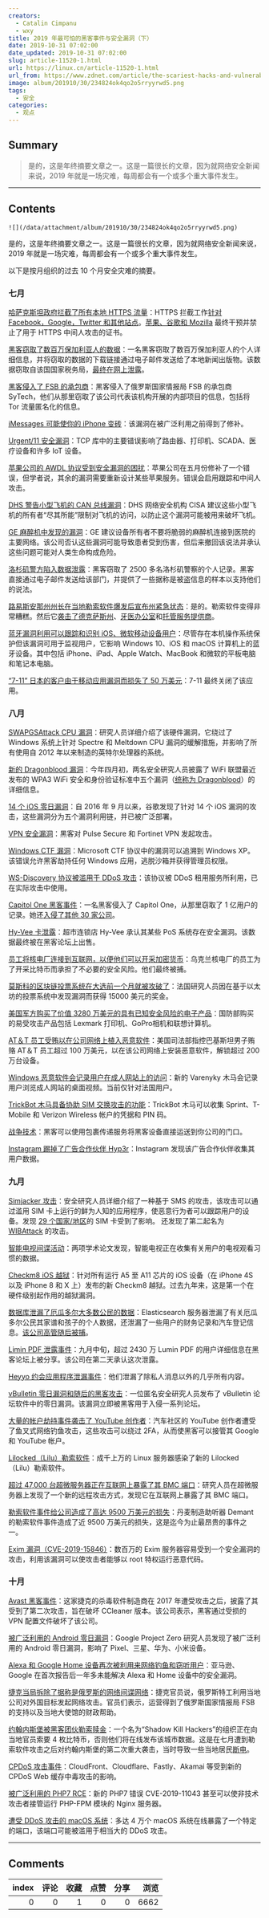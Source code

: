 ```yaml
---
creators:
  - Catalin Cimpanu
  - wxy
title: 2019 年最可怕的黑客事件与安全漏洞（下）
date: 2019-10-31 07:02:00
date_updated: 2019-10-31 07:02:00
slug: article-11520-1.html
url: https://linux.cn/article-11520-1.html
url_from: https://www.zdnet.com/article/the-scariest-hacks-and-vulnerabilities-of-2019/
image: album/201910/30/234824ok4qo2o5rryyrwd5.png
tags:
  - 安全
categories:
  - 观点
---
```


## Summary

> 是的，这是年终摘要文章之一。这是一篇很长的文章，因为就网络安全新闻来说，2019 年就是一场灾难，每周都会有一个或多个重大事件发生。

***

<!-- more -->

## Contents

`![](/data/attachment/album/201910/30/234824ok4qo2o5rryyrwd5.png)`

是的，这是年终摘要文章之一。这是一篇很长的文章，因为就网络安全新闻来说，2019 年就是一场灾难，每周都会有一个或多个重大事件发生。

以下是按月组织的过去 10 个月安全灾难的摘要。 

### 七月

[哈萨克斯坦政府拦截了所有本地 HTTPS 流量](https://www.zdnet.com/article/kazakhstan-government-is-now-intercepting-all-https-traffic/)：HTTPS 拦截工作[针对 Facebook，Google，Twitter 和其他站点](https://www.zdnet.com/article/kazakhstans-https-interception-efforts-target-facebook-google-twitter-others/)。[苹果、谷歌和 Mozilla](https://www.zdnet.com/article/apple-google-and-mozilla-block-kazakhstans-https-intercepting-certificate/) 最终干预并禁止了用于 HTTPS 中间人攻击的证书。

[黑客窃取了数百万保加利亚人的数据](https://www.zdnet.com/article/hacker-steals-data-of-millions-of-bulgarians-emails-it-to-local-media/)：一名黑客窃取了数百万保加利亚人的个人详细信息，并将窃取的数据的下载链接通过电子邮件发送给了本地新闻出版物。该数据窃取自该国国家税务局，[最终在网上泄露](https://www.zdnet.com/article/bulgarias-hacked-database-is-now-available-on-hacking-forums/)。

[黑客侵入了 FSB 的承包商](https://www.zdnet.com/article/hackers-breach-fsb-contractor-expose-tor-deanonymization-project/)：黑客侵入了俄罗斯国家情报局 FSB 的承包商 SyTech，他们从那里窃取了该公司代表该机构开展的内部项目的信息，包括将 Tor 流量匿名化的信息。

[iMessages 可能使你的 iPhone 变砖](https://www.zdnet.com/article/google-project-zero-reveals-bad-imessages-could-have-bricked-your-iphone/)：该漏洞在被广泛利用之前得到了修补。

[Urgent/11 安全漏洞](https://www.zdnet.com/article/urgent11-security-flaws-impact-routers-printers-scada-and-many-iot-devices/)：TCP 库中的主要错误影响了路由器、打印机、SCADA、医疗设备和许多 IoT 设备。

[苹果公司的 AWDL 协议受到安全漏洞的困扰](https://www.zdnet.com/article/apples-awdl-protocol-plagued-by-flaws-that-enable-tracking-and-mitm-attacks/)：苹果公司在五月份修补了一个错误，但学者说，其余的漏洞需要重新设计某些苹果服务。错误会启用跟踪和中间人攻击。

[DHS 警告小型飞机的 CAN 总线漏洞](https://www.zdnet.com/article/dhs-warns-about-can-bus-vulnerabilities-in-small-aircraft/)：DHS 网络安全机构 CISA 建议这些小型飞机的所有者“尽其所能”限制对飞机的访问，以防止这个漏洞可能被用来破坏飞机。

[GE 麻醉机中发现的漏洞](https://www.zdnet.com/article/vulnerabilities-found-in-ge-anesthesia-machines/)：GE 建议设备所有者不要将脆弱的麻醉机连接到医院的主要网络。该公司否认这些漏洞可能导致患者受到伤害，但后来撤回该说法并承认这些问题可能对人类生命构成危险。

[洛杉矶警方陷入数据泄露](https://www.zdnet.com/article/thousands-of-los-angeles-police-caught-up-in-data-breach-personal-records-stolen/)：黑客窃取了 2500 多名洛杉矶警察的个人记录。黑客直接通过电子邮件发送给该部门，并提供了一些据称是被盗信息的样本以支持他们的说法。

[路易斯安那州州长在当地勒索软件爆发后宣布州紧急状态](https://www.zdnet.com/article/louisiana-governor-declares-state-emergency-after-local-ransomware-outbreak/)：是的。勒索软件变得非常糟糕。然后它[袭击了德克萨斯州](https://www.zdnet.com/article/at-least-20-texas-local-governments-hit-in-coordinated-ransomware-attack/)、[牙医办公室](https://www.zdnet.com/article/ransomware-hits-hundreds-of-dentist-offices-in-the-us/)和[托管服务提供商](https://www.zdnet.com/article/ransomware-gang-hacks-msps-to-deploy-ransomware-on-customer-systems/)。

[蓝牙漏洞利用可以跟踪和识别 iOS、微软移动设备用户](https://www.zdnet.com/article/bluetooth-vulnerability-can-be-exploited-to-track-and-id-iphone-smartwatch-microsoft-tablet-users/)：尽管存在本机操作系统保护但该漏洞可用于监视用户，它影响 Windows 10、iOS 和 macOS 计算机上的蓝牙设备。其中包括 iPhone、iPad、Apple Watch、MacBook 和微软的平板电脑和笔记本电脑。

[“7-11” 日本的客户由于移动应用漏洞而损失了 50 万美元](https://www.zdnet.com/article/7-eleven-japanese-customers-lose-500000-due-to-mobile-app-flaw/)：7-11 最终关闭了该应用。

### 八月

[SWAPGSAttack CPU 漏洞](https://www.zdnet.com/article/new-windows-hack-warning-patch-intel-systems-now-to-block-swapgsattack-exploits/)：研究人员详细介绍了该硬件漏洞，它绕过了 Windows 系统上针对 Spectre 和 Meltdown CPU 漏洞的缓解措施，并影响了所有使用自 2012 年以来制造的英特尔处理器的系统。

[新的 Dragonblood 漏洞](https://www.zdnet.com/article/new-dragonblood-vulnerabilities-found-in-wifi-wpa3-standard/)：今年四月初，两名安全研究人员披露了 WiFi 联盟最近发布的 WPA3 WiFi 安全和身份验证标准中五个漏洞（[统称为 Dragonblood](https://www.zdnet.com/article/dragonblood-vulnerabilities-disclosed-in-wifi-wpa3-standard/)）的详细信息。

[14 个 iOS 零日漏洞](https://www.zdnet.com/article/google-finds-malicious-sites-pushing-ios-exploits-for-years/)：自 2016 年 9 月以来，谷歌发现了针对 14 个 iOS 漏洞的攻击，这些漏洞分为五个漏洞利用链，并已被广泛部署。

[VPN 安全漏洞](https://www.zdnet.com/article/hackers-mount-attacks-on-webmin-servers-pulse-secure-and-fortinet-vpns/)：黑客对 Pulse Secure 和 Fortinet VPN 发起攻击。

[Windows CTF 漏洞](https://www.zdnet.com/article/vulnerability-in-microsoft-ctf-protocol-goes-back-to-windows-xp/)：Microsoft CTF 协议中的漏洞可以追溯到 Windows XP。该错误允许黑客劫持任何 Windows 应用，逃脱沙箱并获得管理员权限。

[WS-Discovery 协议被滥用于 DDoS 攻击](https://www.zdnet.com/article/protocol-used-by-630000-devices-can-be-abused-for-devastating-ddos-attacks/)：该协议被 DDoS 租用服务所利用，已在实际攻击中使用。

[Capitol One 黑客事件](https://www.zdnet.com/article/100-million-americans-and-6-million-canadians-caught-up-in-capital-one-breach/)：一名黑客侵入了 Capitol One，从那里窃取了 1 亿用户的记录。她还[入侵了其他 30 家公司](https://www.zdnet.com/article/capital-one-hacker-took-data-from-more-than-30-companies-new-court-docs-reveal/)。

[Hy-Vee 卡泄露](https://www.zdnet.com/article/hy-vee-issues-warning-to-customers-after-discovering-point-of-sale-breach/)：超市连锁店 Hy-Vee 承认其某些 PoS 系统存在安全漏洞。该数据最终被在黑客论坛上出售。 

[员工将核电厂连接到互联网，以便他们可以开采加密货币](https://www.zdnet.com/article/employees-connect-nuclear-plant-to-the-internet-so-they-can-mine-cryptocurrency/)：乌克兰核电厂的员工为了开采比特币而承担了不必要的安全风险。他们最终被捕。

[莫斯科的区块链投票系统在大选前一个月就被攻破了](https://www.zdnet.com/article/moscows-blockchain-voting-system-cracked-a-month-before-election/)：法国研究人员因在基于以太坊的投票系统中发现漏洞而获得 15000 美元的奖金。

[美国军方购买了价值 3280 万美元的具有已知安全风险的电子产品](https://www.zdnet.com/article/us-military-purchased-32-8m-worth-of-electronics-with-known-security-risks/)：国防部购买的易受攻击产品包括 Lexmark 打印机、GoPro相机和联想计算机。

[AT＆T 员工受贿以在公司网络上植入恶意软件](https://www.zdnet.com/article/at-t-employees-took-bribes-to-plant-malware-on-the-companys-network/)：美国司法部指控巴基斯坦男子贿赂 AT＆T 员工超过 100 万美元，以在该公司网络上安装恶意软件，解锁超过 200 万台设备。

[Windows 恶意软件会记录用户在成人网站上的访问](https://www.zdnet.com/article/windows-malware-strain-records-users-on-adult-sites/)：新的 Varenyky 木马会记录用户浏览成人网站的桌面视频。当前仅针对法国用户。

[TrickBot 木马具备协助 SIM 交换攻击的功能](https://www.zdnet.com/article/trickbot-todays-top-trojan-adds-feature-to-aid-sim-swapping-attacks/)：TrickBot 木马可以收集 Sprint、T-Mobile 和 Verizon Wireless 帐户的凭据和 PIN 码。

[战争技术](https://www.zdnet.com/article/new-warshipping-technique-gives-hackers-access-to-enterprise-offices/)：黑客可以使用包裹传递服务将黑客设备直接运送到你公司的门口。

[Instagram 踢掉了广告合作伙伴 Hyp3r](https://www.zdnet.com/article/instagram-boots-ad-partner-hyp3r-for-mass-collection-of-user-data/)：Instagram 发现该广告合作伙伴收集其用户数据。 

### 九月

[Simjacker 攻击](https://www.zdnet.com/article/new-simjacker-attack-exploited-in-the-wild-to-track-users-for-at-least-two-years/)：安全研究人员详细介绍了一种基于 SMS 的攻击，该攻击可以通过滥用 SIM 卡上运行的鲜为人知的应用程序，使恶意行为者可以跟踪用户的设备。发现 [29 个国家/地区](https://www.zdnet.com/article/these-are-the-29-countries-vulnerable-to-simjacker-attacks/)的 SIM 卡受到了影响。 还发现了第二起名为 [WIBAttack](https://www.zdnet.com/article/new-sim-card-attack-disclosed-similar-to-simjacker/) 的攻击。

[智能电视间谍活动](https://www.zdnet.com/article/smart-tvs-send-user-data-to-tech-heavyweights-including-facebook-google-netflix/)：两项学术论文发现，智能电视正在收集有关用户的电视观看习惯的数据。

[Checkm8 iOS 越狱](https://www.zdnet.com/article/new-checkm8-jailbreak-released-for-all-ios-devices-running-a5-to-a11-chips/)：针对所有运行 A5 至 A11 芯片的 iOS 设备（在 iPhone 4S 以及 iPhone 8 和 X 上）发布的新 Checkm8 越狱。过去九年来，这是第一个在硬件级别起作用的越狱漏洞。

[数据库泄漏了厄瓜多尔大多数公民的数据](https://www.zdnet.com/article/database-leaks-data-on-most-of-ecuadors-citizens-including-6-7-million-children/)：Elasticsearch 服务器泄漏了有关厄瓜多尔公民其家谱和孩子的个人数据，还泄漏了一些用户的财务记录和汽车登记信息。[该公司高管随后被捕](https://www.zdnet.com/article/arrest-made-in-ecuadors-massive-data-breach/)。

[Limin PDF 泄露事件](https://www.zdnet.com/article/data-of-24-3-million-lumin-pdf-users-shared-on-hacking-forum/)：九月中旬，超过 2430 万 Lumin PDF 的用户详细信息在黑客论坛上被分享。该公司在第二天承认这次泄露。

[Heyyo 约会应用程序泄漏事件](https://www.zdnet.com/article/heyyo-dating-app-leaked-users-personal-data-photos-location-data-more/)：他们泄漏了除私人消息以外的几乎所有内容。

[vBulletin 零日漏洞和随后的黑客攻击](https://www.zdnet.com/article/anonymous-researcher-drops-vbulletin-zero-day-impacting-tens-of-thousands-of-sites/)：一位匿名安全研究人员发布了 vBulletin 论坛软件中的零日漏洞。该漏洞立即被黑客用于入侵一系列论坛。

[大量的帐户劫持事件袭击了 YouTube 创作者](https://www.zdnet.com/article/massive-wave-of-account-hijacks-hits-youtube-creators/)：汽车社区的 YouTube 创作者遭受了鱼叉式网络钓鱼攻击，这些攻击可以绕过 2FA，从而使黑客可以接管其 Google 和 YouTube 帐户。

[Lilocked（Lilu）勒索软件](https://www.zdnet.com/article/thousands-of-servers-infected-with-new-lilocked-lilu-ransomware/)：成千上万的 Linux 服务器感染了新的 Lilocked（Lilu）勒索软件。

[超过 47,000 台超微服务器正在互联网上暴露了其 BMC 端口](https://www.zdnet.com/article/over-47000-supermicro-servers-are-exposing-bmc-ports-on-the-internet/)：研究人员在超微服务器上发现了一个新的远程攻击方式，发现它在互联网上暴露了其 BMC 端口。

[勒索软件事件给公司造成了高达 9500 万美元的损失](https://www.zdnet.com/article/ransomware-incident-to-cost-danish-company-a-whopping-95-million/)：丹麦制造助听器 Demant 的勒索软件事件造成了近 9500 万美元的损失，这是迄今为止最昂贵的事件之一。

[Exim 漏洞（CVE-2019-15846）](https://www.zdnet.com/article/millions-of-exim-servers-vulnerable-to-root-granting-exploit/)：数百万的 Exim 服务器容易受到一个安全漏洞的攻击，利用该漏洞可以使攻击者能够以 root 特权运行恶意代码。 

### 十月

[Avast 黑客事件](https://www.zdnet.com/article/avast-says-hackers-breached-internal-network-through-compromised-vpn-profile/)：这家捷克的杀毒软件制造商在 2017 年遭受攻击之后，披露了其受到了第二次攻击，旨在破坏 CCleaner 版本。该公司表示，黑客通过受损的 VPN 配置文件破坏了该公司。

[被广泛利用的 Android 零日漏洞](https://www.zdnet.com/article/google-finds-android-zero-day-impacting-pixel-samsung-huawei-xiaomi-devices/)：Google Project Zero 研究人员发现了被广泛利用的 Android 零日漏洞，影响了 Pixel、三星、华为、小米设备。

[Alexa 和 Google Home 设备再次被利用来网络钓鱼和窃听用户](https://www.zdnet.com/article/alexa-and-google-home-devices-leveraged-to-phish-and-eavesdrop-on-users-again/)：亚马逊、Google 在首次报告后一年多未能解决 Alexa 和 Home 设备中的安全漏洞。

[捷克当局拆除了据称是俄罗斯的网络间谍网络](https://www.zdnet.com/article/czech-authorities-dismantle-alleged-russian-cyber-espionage-network/)：捷克官员说，俄罗斯特工利用当地公司对外国目标发起网络攻击。官员们表示，运营得到了俄罗斯国家情报局 FSB 的支持以及当地大使馆的财政帮助。

[约翰内斯堡被黑客团伙勒索赎金](https://www.zdnet.com/article/city-of-johannesburg-held-for-ransom-by-hacker-gang/)：一个名为“Shadow Kill Hackers”的组织正在向当地官员索要 4 枚比特币，否则他们将在线发布该城市数据。这是在七月遭到勒索软件攻击之后对约翰内斯堡的第二次重大袭击，当时导致一些当地居民[断电](https://www.zdnet.com/article/ransomware-incident-leaves-some-johannesburg-residents-without-electricity/)。

[CPDoS 攻击事件](https://www.zdnet.com/article/cpdos-attack-can-poison-cdns-to-deliver-error-pages-instead-of-legitimate-sites/)：CloudFront、Cloudflare、Fastly、Akamai 等受到新的 CPDoS Web 缓存中毒攻击的影响。

[被广泛利用的 PHP7 RCE](https://www.zdnet.com/article/nasty-php7-remote-code-execution-bug-exploited-in-the-wild/)：新的 PHP7 错误 CVE-2019-11043 甚至可以使非技术攻击者接管运行 PHP-FPM 模块的 Nginx 服务器。

[遭受 DDoS 攻击的 macOS 系统](https://www.zdnet.com/article/macos-systems-abused-in-ddos-attacks/)：多达 4 万个 macOS 系统在线暴露了一个特定的端口，该端口可能被滥用于相当大的 DDoS 攻击。

***

## Comments


|   index |   评论 |   收藏 |   点赞 |   分享 |   浏览 |
|--------:|-------:|-------:|-------:|-------:|-------:|
|       0 |      0 |      1 |      0 |      0 |   6662 |
